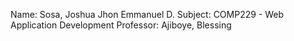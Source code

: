 Name: Sosa, Joshua Jhon Emmanuel D.
Subject: COMP229 - Web Application Development
Professor: Ajiboye, Blessing